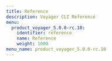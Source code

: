 ```yaml
---
title: Reference
description: Voyager CLI Reference
menu:
  product_voyager_5.0.0-rc.10:
    identifier: reference
    name: Reference
    weight: 1000
menu_name: product_voyager_5.0.0-rc.10
---
```

